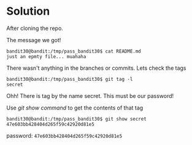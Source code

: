 # Solution

After cloning the repo. 

The message we got!

```
bandit30@bandit:/tmp/pass_bandit30$ cat README.md 
just an epmty file... muahaha
```
There wasn't anything in the branches or commits. Lets check the tags 

``` 
bandit30@bandit:/tmp/pass_bandit30$ git tag -l
secret
```

Ohh! There is tag by the name secret. This must be our password!

Use *git show command* to get the contents of that tag

```
bandit30@bandit:/tmp/pass_bandit30$ git show secret
47e603bb428404d265f59c42920d81e5
```

password: `47e603bb428404d265f59c42920d81e5`

